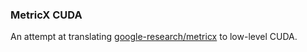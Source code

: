 ### MetricX CUDA

An attempt at translating [google-research/metricx](https://github.com/google-research/metricx) to low-level CUDA.